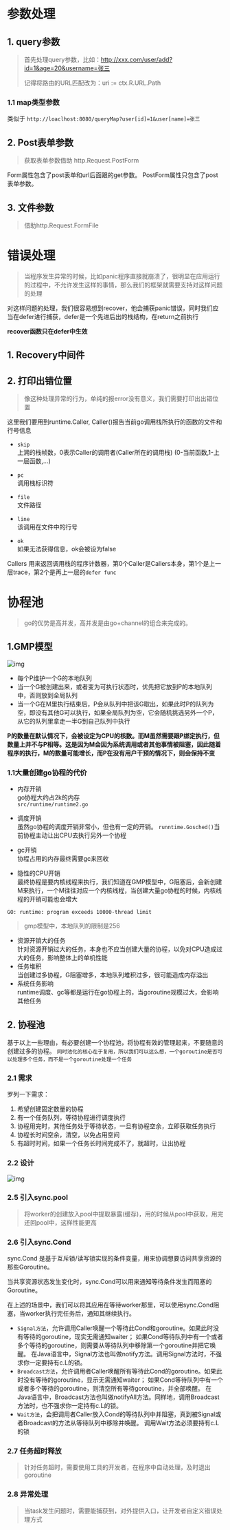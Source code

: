 
# 参数处理
## 1. query参数
> 首先处理query参数，比如：http://xxx.com/user/add?id=1&age=20&username=张三
> 
> 记得将路由的URL匹配改为：uri := ctx.R.URL.Path

### 1.1 map类型参数
类似于 `http://loaclhost:8080/queryMap?user[id]=1&user[name]=张三`

## 2. Post表单参数
> 获取表单参数借助 http.Request.PostForm

Form属性包含了post表单和url后面跟的get参数。
PostForm属性只包含了post表单参数。

## 3. 文件参数
> 借助http.Request.FormFile

# 错误处理
>当程序发生异常的时候，比如panic程序直接就崩溃了，很明显在应用运行的过程中，不允许发生这样的事情，那么我们的框架就需要支持对这样问题的处理

对这样问题的处理，我们很容易想到recover，他会捕获panic错误，同时我们应当在defer进行捕获，defer是一个先进后出的栈结构，在return之前执行

<b>recover函数只在defer中生效</b>

## 1. Recovery中间件

## 2. 打印出错位置
>像这种处理异常的行为，单纯的报error没有意义，我们需要打印出出错位置

这里我们要用到runtime.Caller, Caller()报告当前go调用栈所执行的函数的文件和行号信息
- `skip`  
上溯的栈帧数，0表示Caller的调用者(Caller所在的调用栈) (0-当前函数,1-上一层函数,...)

- `pc`  
调用栈标识符

- `file`  
文件路径

- `line`  
该调用在文件中的行号

- `ok`  
如果无法获得信息，ok会被设为false

Callers 用来返回调用栈的程序计数器，第0个Caller是Callers本身，第1个是上一层trace，第2个是再上一层的`defer func`

# 协程池
>go的优势是高并发，高并发是由go+channel的组合来完成的。  

## 1.GMP模型  

![img](image/fa1499c59281b0e5bceba438676ed58a-16558274359922.png)
- 每个P维护一个G的本地队列
- 当一个G被创建出来，或者变为可执行状态时，优先把它放到P的本地队列中，否则放到全局队列
- 当一个G在M里执行结束后，P会从队列中把该G取出，如果此时P的队列为空，即没有其他G可以执行，如果全局队列为空，它会随机挑选另外一个P，从它的队列里拿走一半G到自己队列中执行

**P的数量在默认情况下，会被设定为CPU的核数。而M虽然需要跟P绑定执行，但数量上并不与P相等。这是因为M会因为系统调用或者其他事情被阻塞，因此随着程序的执行，M的数量可能增长，而P在没有用户干预的情况下，则会保持不变**

### 1.1大量创建go协程的代价
- 内存开销  
go协程大约占2k的内存  
`src/runtime/runtime2.go`  


- 调度开销  
虽然go协程的调度开销非常小，但也有一定的开销。
`runntime.Gosched()`当前协程主动让出CPU去执行另外一个协程 


- gc开销  
协程占用的内存最终需要gc来回收  


- 隐性的CPU开销  
最终协程是要内核线程来执行，我们知道在GMP模型中，G阻塞后，会新创建M来执行，一个M往往对应一个内核线程，当创建大量go协程的时候，内核线程的开销可能也会增大  
```
GO: runtime: program exceeds 10000-thread limit
```
>gmp模型中，本地队列的限制是256  
- 资源开销大的任务  
针对资源开销过大的任务，本身也不应当创建大量的协程，以免对CPU造成过大的任务，影响整体上的单机性能
- 任务堆积  
当创建过多协程，G阻塞增多，本地队列堆积过多，很可能造成内存溢出
- 系统任务影响  
runtime调度、gc等都是运行在go协程上的，当goroutine规模过大，会影响其他任务 

## 2. 协程池
基于以上一些理由，有必要创建一个协程池，将协程有效的管理起来，不要随意的创建过多的协程。
`同时池化的核心在于复用，所以我们可以这么想，一个goroutine是否可以处理多个任务，而不是一个goroutine处理一个任务`


### 2.1 需求
罗列一下需求：  
1. 希望创建固定数量的协程
2. 有一个任务队列，等待协程进行调度执行
3. 协程用完时，其他任务处于等待状态，一旦有协程空余，立即获取任务执行
4. 协程长时间空余，清空，以免占用空间
5. 有超时时间，如果一个任务长时间完成不了，就超时，让出协程

### 2.2 设计
![img](image/image-20220623180017764.png)

### 2.5 引入sync.pool
>将worker的创建放入pool中提取暴露(缓存)，用的时候从pool中获取，用完还回pool中，这样性能更高

### 2.6 引入sync.Cond
sync.Cond 是基于互斥锁/读写锁实现的条件变量，用来协调想要访问共享资源的那些Goroutine。 

当共享资源状态发生变化时，sync.Cond可以用来通知等待条件发生而阻塞的Goroutine。

在上述的场景中，我们可以将其应用在等待worker那里，可以使用sync.Cond阻塞，当worker执行完任务后，通知其继续执行。 

* `Signal方法`，允许调用Caller唤醒一个等待此Cond和goroutine。如果此时没有等待的goroutine，现实无需通知waiter；
如果Cond等待队列中有一个或者多个等待的goroutine，则需要从等待队列中移除第一个goroutine并把它唤醒。
在Java语言中，Signal方法也叫做notify方法。调用Signal方法时，不强求你一定要持有c.L的锁。
* `Broadcast方法`，允许调用者Caller唤醒所有等待此Cond的goroutine。如果此时没有等待的goroutine，显示无需通知waiter；
如果Cond等待队列中有一个或者多个等待的goroutine，则清空所有等待goroutine，并全部唤醒。
在Java语言中，Broadcast方法也叫做notifyAll方法。同样地，调用Broadcast方法时，也不强求你一定持有c.L的锁。
* `Wait方法`，会把调用者Caller放入Cond的等待队列中并阻塞，真到被Signal或者Broadcast的方法从等待队列中移除并唤醒。
调用Wait方法必须要持有c.L的锁

### 2.7 任务超时释放
>针对任务超时，需要使用工具的开发者，在程序中自动处理，及时退出goroutine

### 2.8 异常处理
>当task发生问题时，需要能捕获到，对外提供入口，让开发者自定义错误处理方式
